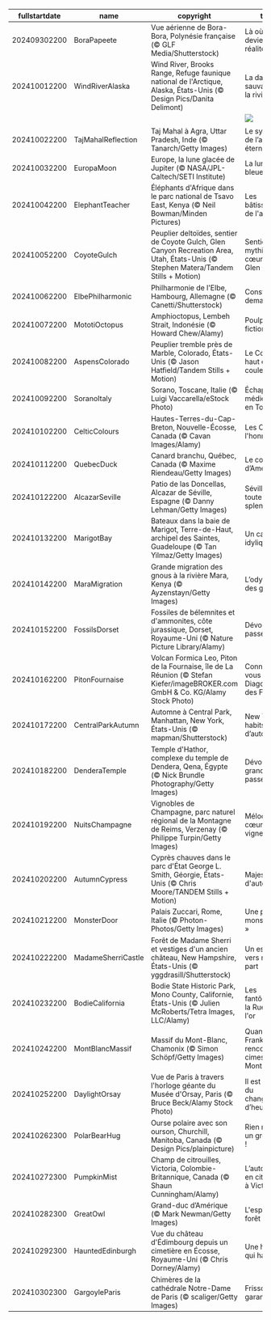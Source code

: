 |fullstartdate|name|copyright|title|image|
|--|--|--|--|--|
202409302200|BoraPapeete|Vue aérienne de Bora-Bora, Polynésie française (© GLF Media/Shutterstock)|Là où le rêve devient réalité|![](/fr-FR/2024/10/202409302200BoraPapeete.jpg)|
202410012200|WindRiverAlaska|Wind River, Brooks Range, Refuge faunique national de l'Arctique, Alaska, États-Unis (© Design Pics/Danita Delimont)|La danse sauvage de la rivière|![](/fr-FR/2024/10/202410012200WindRiverAlaska.jpg)|
||||![](/fr-FR/2024/10/.jpg)|
202410022200|TajMahalReflection|Taj Mahal à Agra, Uttar Pradesh, Inde (© Tanarch/Getty Images)|Le symbole de l’amour éternel|![](/fr-FR/2024/10/202410022200TajMahalReflection.jpg)|
202410032200|EuropaMoon|Europe, la lune glacée de Jupiter (© NASA/JPL-Caltech/SETI Institute)|La lune bleue veille|![](/fr-FR/2024/10/202410032200EuropaMoon.jpg)|
202410042200|ElephantTeacher|Éléphants d'Afrique dans le parc national de Tsavo East, Kenya (© Neil Bowman/Minden Pictures)|Les bâtisseurs de l'avenir|![](/fr-FR/2024/10/202410042200ElephantTeacher.jpg)|
202410052200|CoyoteGulch|Peuplier deltoïdes, sentier de Coyote Gulch, Glen Canyon Recreation Area, Utah, États-Unis (© Stephen Matera/Tandem Stills + Motion)|Sentier mythique au cœur du Glen Canyon|![](/fr-FR/2024/10/202410052200CoyoteGulch.jpg)|
202410062200|ElbePhilharmonic|Philharmonie de l'Elbe, Hambourg, Allemagne (© Canetti/Shutterstock)|Construisons demain !|![](/fr-FR/2024/10/202410062200ElbePhilharmonic.jpg)|
202410072200|MototiOctopus|Amphioctopus, Lembeh Strait, Indonésie (© Howard Chew/Alamy)|Poulpe fiction|![](/fr-FR/2024/10/202410072200MototiOctopus.jpg)|
202410082200|AspensColorado|Peuplier tremble près de Marble, Colorado, États-Unis (© Jason Hatfield/Tandem Stills + Motion)|Le Colorado haut en couleur|![](/fr-FR/2024/10/202410082200AspensColorado.jpg)|
202410092200|SoranoItaly|Sorano, Toscane, Italie (© Luigi Vaccarella/eStock Photo)|Échappée médiévale en Toscane|![](/fr-FR/2024/10/202410092200SoranoItaly.jpg)|
202410102200|CelticColours|Hautes-Terres-du-Cap-Breton, Nouvelle-Écosse, Canada (© Cavan Images/Alamy)|Les Celtes à l'honneur|![](/fr-FR/2024/10/202410102200CelticColours.jpg)|
202410112200|QuebecDuck|Canard branchu, Québec, Canada (© Maxime Riendeau/Getty Images)|Le cousin d’Amérique|![](/fr-FR/2024/10/202410112200QuebecDuck.jpg)|
202410122200|AlcazarSeville|Patio de las Doncellas, Alcazar de Séville, Espagne (© Danny Lehman/Getty Images)|Séville dans toute sa splendeur|![](/fr-FR/2024/10/202410122200AlcazarSeville.jpg)|
202410132200|MarigotBay|Bateaux dans la baie de Marigot, Terre-de-Haut, archipel des Saintes, Guadeloupe (© Tan Yilmaz/Getty Images)|Un cadre idylique|![](/fr-FR/2024/10/202410132200MarigotBay.jpg)|
202410142200|MaraMigration|Grande migration des gnous à la rivière Mara, Kenya (© Ayzenstayn/Getty Images)|L’odyssée des gnous|![](/fr-FR/2024/10/202410142200MaraMigration.jpg)|
202410152200|FossilsDorset|Fossiles de bélemnites et d'ammonites, côte jurassique, Dorset, Royaume-Uni (© Nature Picture Library/Alamy)|Dévoiler le passé|![](/fr-FR/2024/10/202410152200FossilsDorset.jpg)|
202410162200|PitonFournaise|Volcan Formica Leo, Piton de la Fournaise, île de La Réunion (© Stefan Kiefer/imageBROKER.com GmbH & Co. KG/Alamy Stock Photo)|Connaissez-vous la Diagonale des Fous ?|![](/fr-FR/2024/10/202410162200PitonFournaise.jpg)|
202410172200|CentralParkAutumn|Automne à Central Park, Manhattan, New York, États-Unis (© mapman/Shutterstock)|New York en habits d’automne|![](/fr-FR/2024/10/202410172200CentralParkAutumn.jpg)|
202410182200|DenderaTemple|Temple d'Hathor, complexe du temple de Dendera, Qena, Égypte (© Nick Brundle Photography/Getty Images)|Dévoiler la grandeur du passé|![](/fr-FR/2024/10/202410182200DenderaTemple.jpg)|
202410192200|NuitsChampagne|Vignobles de Champagne, parc naturel régional de la Montagne de Reims, Verzenay (© Philippe Turpin/Getty Images)|Mélodies au cœur des vignes|![](/fr-FR/2024/10/202410192200NuitsChampagne.jpg)|
202410202200|AutumnCypress|Cyprès chauves dans le parc d'État George L. Smith, Géorgie, États-Unis (© Chris Moore/TANDEM Stills + Motion)|Majesté d'automne|![](/fr-FR/2024/10/202410202200AutumnCypress.jpg)|
202410212200|MonsterDoor|Palais Zuccari, Rome, Italie (© Photon-Photos/Getty Images)|Une porte « monstrueuse »|![](/fr-FR/2024/10/202410212200MonsterDoor.jpg)|
202410222200|MadameSherriCastle|Forêt de Madame Sherri et vestiges d'un ancien château, New Hampshire, États-Unis (© yggdrasill/Shutterstock)|Un escalier vers nulle part|![](/fr-FR/2024/10/202410222200MadameSherriCastle.jpg)|
202410232200|BodieCalifornia|Bodie State Historic Park, Mono County, Californie, États-Unis (© Julien McRoberts/Tetra Images, LLC/Alamy)|Les fantômes de la Ruée vers l'or|![](/fr-FR/2024/10/202410232200BodieCalifornia.jpg)|
202410242200|MontBlancMassif|Massif du Mont-Blanc, Chamonix (© Simon Schöpf/Getty Images)|Quand Frankenstein rencontre les cimes du Mont-Blanc|![](/fr-FR/2024/10/202410242200MontBlancMassif.jpg)|
202410252200|DaylightOrsay|Vue de Paris à travers l'horloge géante du Musée d'Orsay, Paris (© Bruce Beck/Alamy Stock Photo)|Il est l’heure du changement d’heure !|![](/fr-FR/2024/10/202410252200DaylightOrsay.jpg)|
202410262300|PolarBearHug|Ourse polaire avec son ourson, Churchill, Manitoba, Canada (© Design Pics/plainpicture)|Rien ne vaut un gros câlin !|![](/fr-FR/2024/10/202410262300PolarBearHug.jpg)|
202410272300|PumpkinMist|Champ de citrouilles, Victoria, Colombie-Britannique, Canada (© Shaun Cunningham/Alamy)|L’automne en citrouilles à Victoria|![](/fr-FR/2024/10/202410272300PumpkinMist.jpg)|
202410282300|GreatOwl|Grand-duc d’Amérique (© Mark Newman/Getty Images)|L'esprit de la forêt|![](/fr-FR/2024/10/202410282300GreatOwl.jpg)|
202410292300|HauntedEdinburgh|Vue du château d'Édimbourg depuis un cimetière en Écosse, Royaume-Uni (© Chris Dorney/Alamy)|Une histoire qui hante|![](/fr-FR/2024/10/202410292300HauntedEdinburgh.jpg)|
202410302300|GargoyleParis|Chimères de la cathédrale Notre-Dame de Paris (© scaliger/Getty Images)|Frissons garantis !|![](/fr-FR/2024/10/202410302300GargoyleParis.jpg)|

